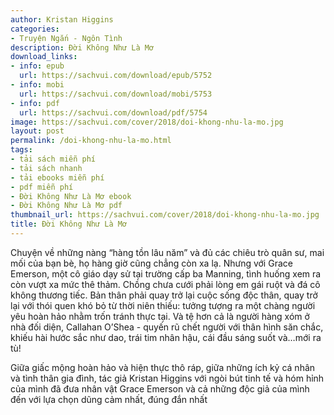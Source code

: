 ```yaml
---
author: Kristan Higgins
categories:
- Truyện Ngắn - Ngôn Tình
description: Đời Không Như Là Mơ
download_links:
- info: epub
  url: https://sachvui.com/download/epub/5752
- info: mobi
  url: https://sachvui.com/download/mobi/5753
- info: pdf
  url: https://sachvui.com/download/pdf/5754
image: https://sachvui.com/cover/2018/doi-khong-nhu-la-mo.jpg
layout: post
permalink: /doi-khong-nhu-la-mo.html
tags:
- tải sách miễn phí
- tải sách nhanh
- tải ebooks miễn phí
- pdf miễn phí
- Đời Không Như Là Mơ ebook
- Đời Không Như Là Mơ pdf
thumbnail_url: https://sachvui.com/cover/2018/doi-khong-nhu-la-mo.jpg
title: Đời Không Như Là Mơ
---
```


 <div class="item-desc text-justify"> <p>Chuyện về những nàng “hàng tồn lâu năm” và đủ các chiêu trò quân sư, mai mối của bạn bè, họ hàng giờ cũng chẳng còn xa lạ. Nhưng với Grace Emerson, một cô giáo dạy sử tại trường cấp ba Manning, tình huống xem ra còn vượt xa mức thê thảm. Chồng chưa cưới phải lòng em gái ruột và đá cô không thương tiếc. Bản thân phải quay trở lại cuộc sống độc thân, quay trở lại với thói quen khó bỏ từ thời niên thiếu: tưởng tượng ra một chàng người yêu hoàn hảo nhằm trốn tránh thực tại. Và tệ hơn cả là người hàng xóm ở nhà đối diện, Callahan O’Shea - quyến rũ chết người với thân hình săn chắc, khiếu hài hước sắc như dao, trái tim nhân hậu, cái đầu sáng suốt và…mới ra tù!</p><p>Giữa giấc mộng hoàn hảo và hiện thực thô ráp, giữa những ích kỷ cá nhân và tình thân gia đình, tác giả Kristan Higgins với ngòi bút tinh tế và hóm hỉnh của mình đã đưa nhân vật Grace Emerson và cả những độc giả của mình đến với lựa chọn dũng cảm nhất, đúng đắn nhất</p> </div>
